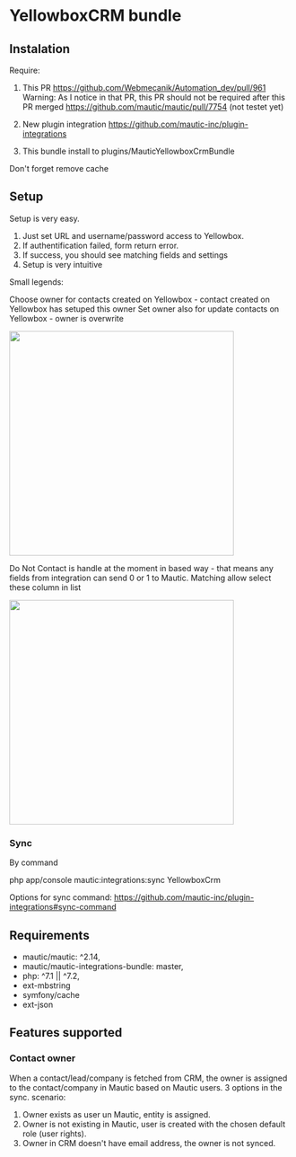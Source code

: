 # YellowboxCRM bundle

## Instalation

Require:

1. This PR https://github.com/Webmecanik/Automation_dev/pull/961
Warning: As I notice in that PR, this PR should not be required after this PR merged https://github.com/mautic/mautic/pull/7754 (not testet yet)

2. New plugin integration https://github.com/mautic-inc/plugin-integrations

3. This bundle install to plugins/MauticYellowboxCrmBundle

Don't forget remove cache

## Setup

Setup is very easy. 

1. Just set URL and username/password access to Yellowbox.
2. If authentification failed, form return error. 
3. If success, you should see matching fields and settings
4. Setup is very intuitive

Small legends:

Choose owner for contacts created on Yellowbox - contact created on Yellowbox has setuped this owner
Set owner also for update contacts on Yellowbox - owner is overwrite

<img src="https://user-images.githubusercontent.com/462477/64603736-225a4180-d3c1-11e9-8dbb-5de5a43317f7.png" width="400">

Do Not Contact is handle at the moment in based way - that means any fields from integration can send 0 or 1 to Mautic. Matching allow select these column in list

<img src="https://user-images.githubusercontent.com/462477/64595444-3ea2b200-d3b2-11e9-903d-e60e8b8ce85b.png" width="400">

### Sync

By command

php app/console mautic:integrations:sync YellowboxCrm

Options for sync command: https://github.com/mautic-inc/plugin-integrations#sync-command

## Requirements

 * mautic/mautic: ^2.14,
 * mautic/mautic-integrations-bundle: master,
 * php: ^7.1 || ^7.2,
 * ext-mbstring
 * symfony/cache
 * ext-json

## Features supported
### Contact owner
When a contact/lead/company is fetched from CRM, the owner is assigned to the contact/company in Mautic based on Mautic users. 3 options in the sync. scenario:
1. Owner exists as user un Mautic, entity is assigned.
2. Owner is not existing in Mautic, user is created with the chosen default role (user rights).
3. Owner in CRM doesn't have email address, the owner is not synced.
